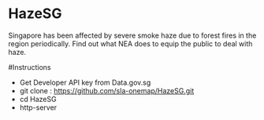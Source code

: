 # HazeSG
Singapore has been affected by severe smoke haze due to forest fires in the region periodically. Find out what NEA does to equip the public to deal with haze. 

#Instructions 
- Get Developer API key from Data.gov.sg
- git clone : https://github.com/sla-onemap/HazeSG.git
- cd HazeSG
- http-server

